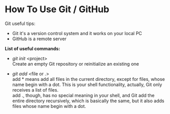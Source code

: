 # How To Use Git / GitHub
Git useful tips:
- Git it's a version control system and it works on your local PC
- GitHub is a remote server

<b>List of useful commands:</b>

- <i>git init</i> \<project\> <br>
Create an empty Git repository or reinitialize an existing one

- <i>git add</i> <file or .> <br>
add * means add all files in the current directory, except for files, whose name begin with a dot. This is your shell functionality, actually, Git only receives a list of files. <br>
add ., though, has no special meaning in your shell, and Git add the entire directory recursively, which is basically the same, but it also adds files whose name begin with a dot.




